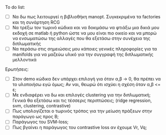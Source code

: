 
To do list:
- [ ] Να δω πως λειτουργεί η βιβλιοθήκη manopt. Συγκεκριμένα τα factories και τη συνάρτηση RCG
- [ ] Να τρέξω τον τωρινό κώδικα και να δοκιμάσω να φτιάξω μια δικιά μου εκδοχή σε matlab ή python ώστε να μου είναι πιο οικείο και να μπορώ να ενσωματώσω της αλλαγές που θα εξετάσω στην συνέχεια της διπλωματικής
- [ ] Να περάσω στις σημειώσεις μου κάποιες γενικές πληροφορίες για τα manifolds για να μαζεύω υλικό για την συγγραφή της διπλωματικής μελλοντικά

Ερωτήσεις:
- [ ] Στον demo κώδικα δεν υπάρχει επιλογή για όταν α,β -> 0, θα πρέπει να το υλοποιήσω εγώ όμως; Αν ναι, θεωρώ ότι ισχύει η σχέση όταν α,β <= ε;
- [ ] Με ενδιαφέρει να δω και επιλογές clustering για την διπλωματική; Γενικά θα εξετάσω και τις τέσσερις περιπτώσεις; (ridge regression, svm, clustering, contrastive)
- [ ] Πως υπολογίζεται ο τωρινός τρόπος για την μείωση πράξεων στην παράγωγο ως προς B;
- [ ] Παράγωγος του SVM-loss;
- [ ] Πως βγαίνει η παράγωγος του contrastive loss αν έχουμε Vr, Vq;